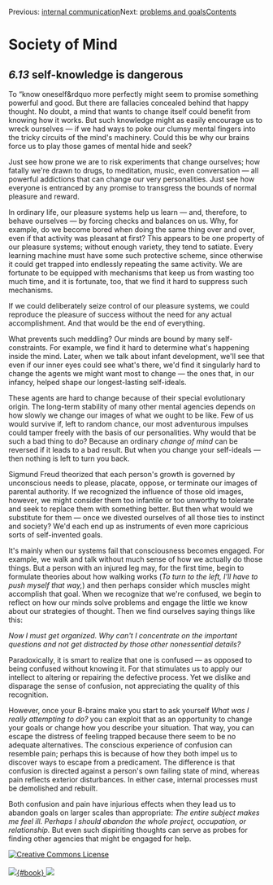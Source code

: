 <div class="chapnav">

<span class="prev">Previous: [internal
communication](./som-6.12.html)</span><span class="next">Next: [problems
and goals](./som-7.html)</span><span
class="contents">[Contents](index.html)</span>
<div class="titlebar">

Society of Mind
===============

</div>

</div>

*6.13* self-knowledge is dangerous
----------------------------------

To “know oneself&rdquo more perfectly might seem to promise something
powerful and good. But there are fallacies concealed behind that happy
thought. No doubt, a mind that wants to change itself could benefit from
knowing how it works. But such knowledge might as easily encourage us to
wreck ourselves — if we had ways to poke our clumsy mental fingers into
the tricky circuits of the mind's machinery. Could this be why our
brains force us to play those games of mental hide and seek?

Just see how prone we are to risk experiments that change ourselves; how
fatally we're drawn to drugs, to meditation, music, even conversation —
all powerful addictions that can change our very personalities. Just see
how everyone is entranced by any promise to transgress the bounds of
normal pleasure and reward.

In ordinary life, our pleasure systems help us learn — and, therefore,
to behave ourselves — by forcing checks and balances on us. Why, for
example, do we become bored when doing the same thing over and over,
even if that activity was pleasant at first? This appears to be one
property of our pleasure systems; without enough variety, they tend to
satiate. Every learning machine must have some such protective scheme,
since otherwise it could get trapped into endlessly repeating the same
activity. We are fortunate to be equipped with mechanisms that keep us
from wasting too much time, and it is fortunate, too, that we find it
hard to suppress such mechanisms.

If we could deliberately seize control of our pleasure systems, we could
reproduce the pleasure of success without the need for any actual
accomplishment. And that would be the end of everything.

What prevents such meddling? Our minds are bound by many
self-constraints. For example, we find it hard to determine what's
happening inside the mind. Later, when we talk about infant development,
we'll see that even if our inner eyes could see what's there, we'd find
it singularly hard to change the agents we might want most to change —
the ones that, in our infancy, helped shape our longest-lasting
self-ideals.

These agents are hard to change because of their special evolutionary
origin. The long-term stability of many other mental agencies depends on
how slowly we change our images of what we ought to be like. Few of us
would survive if, left to random chance, our most adventurous impulses
could tamper freely with the basis of our personalities. Why would that
be such a bad thing to do? Because an ordinary *change of mind* can be
reversed if it leads to a bad result. But when you change your
self-ideals — then nothing is left to turn you back.

Sigmund Freud theorized that each person's growth is governed by
unconscious needs to please, placate, oppose, or terminate our images of
parental authority. If we recognized the influence of those old images,
however, we might consider them too infantile or too unworthy to
tolerate and seek to replace them with something better. But then what
would we substitute for them — once we divested ourselves of all those
ties to instinct and society? We'd each end up as instruments of even
more capricious sorts of self-invented goals.

It's mainly when our systems fail that consciousness becomes engaged.
For example, we walk and talk without much sense of how we actually do
those things. But a person with an injured leg may, for the first time,
begin to formulate theories about how walking works (*To turn to the
left, I'll have to push myself that way,*) and then perhaps consider
which muscles might accomplish that goal. When we recognize that we're
confused, we begin to reflect on how our minds solve problems and engage
the little we know about our strategies of thought. Then we find
ourselves saying things like this:

*Now I must get organized. Why can't I concentrate on the important
questions and not get distracted by those other nonessential details?*

Paradoxically, it is smart to realize that one is confused — as opposed
to being confused without knowing it. For that stimulates us to apply
our intellect to altering or repairing the defective process. Yet we
dislike and disparage the sense of confusion, not appreciating the
quality of this recognition.

However, once your B-brains make you start to ask yourself *What was I
really attempting to do?* you can exploit that as an opportunity to
change your goals or change how you describe your situation. That way,
you can escape the distress of feeling trapped because there seem to be
no adequate alternatives. The conscious experience of confusion can
resemble pain; perhaps this is because of how they both impel us to
discover ways to escape from a predicament. The difference is that
confusion is directed against a person's own failing state of mind,
whereas pain reflects exterior disturbances. In either case, internal
processes must be demolished and rebuilt.

Both confusion and pain have injurious effects when they lead us to
abandon goals on larger scales than appropriate: *The entire subject
makes me feel ill. Perhaps I should abandon the whole project,
occupation, or relationship.* But even such dispiriting thoughts can
serve as probes for finding other agencies that might be engaged for
help.

<div class="footer">

[![Creative Commons
License](http://i.creativecommons.org/l/by-nc-sa/3.0/80x15.png)](http://creativecommons.org/licenses/by-nc-sa/3.0/deed.en_US)\
\
[![](./images/som_book.jpeg){#book}
![](./images/a_logo_17.gif)](http://www.amazon.com/gp/product/0671657135?ie=UTF8&camp=1789&creativeASIN=0671657135&linkCode=xm2&tag=marvinminsky)

</div>
